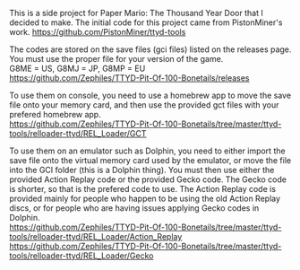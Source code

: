 This is a side project for Paper Mario: The Thousand Year Door that I decided to make. The initial code for this project came from PistonMiner's work. https://github.com/PistonMiner/ttyd-tools

The codes are stored on the save files (gci files) listed on the releases page. You must use the proper file for your version of the game.  
G8ME = US, G8MJ = JP, G8MP = EU  
https://github.com/Zephiles/TTYD-Pit-Of-100-Bonetails/releases

To use them on console, you need to use a homebrew app to move the save file onto your memory card, and then use the provided gct files with your prefered homebrew app.  
https://github.com/Zephiles/TTYD-Pit-Of-100-Bonetails/tree/master/ttyd-tools/relloader-ttyd/REL_Loader/GCT

To use them on an emulator such as Dolphin, you need to either import the save file onto the virtual memory card used by the emulator, or move the file into the GCI folder (this is a Dolphin thing). You must then use either the provided Action Replay code or the provided Gecko code. The Gecko code is shorter, so that is the prefered code to use. The Action Replay code is provided mainly for people who happen to be using the old Action Replay discs, or for people who are having issues applying Gecko codes in Dolphin.  
https://github.com/Zephiles/TTYD-Pit-Of-100-Bonetails/tree/master/ttyd-tools/relloader-ttyd/REL_Loader/Action_Replay  
https://github.com/Zephiles/TTYD-Pit-Of-100-Bonetails/tree/master/ttyd-tools/relloader-ttyd/REL_Loader/Gecko  
